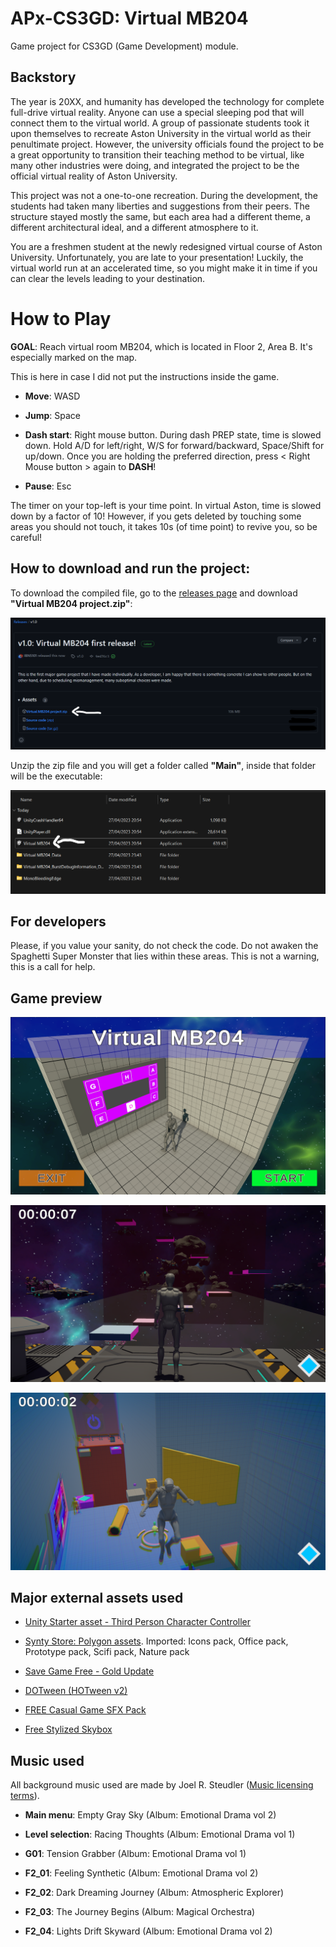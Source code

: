 # APx-CS3GD: Virtual MB204
Game project for CS3GD (Game Development) module.

## Backstory

The year is 20XX, and humanity has developed the technology for complete full-drive virtual reality. Anyone can use a special sleeping pod that will connect them to the virtual world. A group of passionate students took it upon themselves to recreate Aston University in the virtual world as their penultimate project. However, the university officials found the project to be a great opportunity to transition their teaching method to be virtual, like many other industries were doing, and integrated the project to be the official virtual reality of Aston University.

This project was not a one-to-one recreation. During the development, the students had taken many liberties and suggestions from their peers. The structure stayed mostly the same, but each area had a different theme, a different architectural ideal, and a different atmosphere to it.

You are a freshmen student at the newly redesigned virtual course of Aston University. Unfortunately, you are late to your presentation! Luckily, the virtual world run at an accelerated time, so you might make it in time if you can clear the levels leading to your destination.

# How to Play

**GOAL**: Reach virtual room MB204, which is located in Floor 2, Area B. It's especially marked on the map.

This is here in case I did not put the instructions inside the game.

- **Move**: WASD

- **Jump**: Space

- **Dash start**: Right mouse button. During dash PREP state, time is slowed down. Hold A/D for left/right, W/S for forward/backward, Space/Shift for up/down. Once you are holding the preferred direction, press < Right Mouse button > again to **DASH**!

- **Pause**: Esc

The timer on your top-left is your time point. In virtual Aston, time is slowed down by a factor of 10! However, if you gets deleted by touching some areas you should not touch, it takes 10s (of time point) to revive you, so be careful!


## How to download and run the project:

To download the compiled file, go to the [releases page]() and download **"Virtual MB204 project.zip"**:

![image](/README_images/Instruction01.png)

Unzip the zip file and you will get a folder called **"Main"**, inside that folder will be the executable:

![image](/README_images/Instruction02.png)

## For developers

Please, if you value your sanity, do not check the code. Do not awaken the Spaghetti Super Monster that lies within these areas. This is not a warning, this is a call for help.

## Game preview

![image](/README_images/Preview01.png)

![image](/README_images/Preview02.png)

![image](/README_images/Preview03.png)

## Major external assets used

- [Unity Starter asset - Third Person Character Controller](https://assetstore.unity.com/packages/essentials/starter-assets-third-person-character-controller-196526)

- [Synty Store: Polygon assets](https://syntystore.com/). Imported: Icons pack, Office pack, Prototype pack, Scifi pack, Nature pack


- [Save Game Free - Gold Update](https://assetstore.unity.com/packages/tools/input-management/save-game-free-gold-update-81519)

- [DOTween (HOTween v2)](https://assetstore.unity.com/packages/tools/animation/dotween-hotween-v2-27676)

- [FREE Casual Game SFX Pack](https://assetstore.unity.com/packages/audio/sound-fx/free-casual-game-sfx-pack-54116)

- [Free Stylized Skybox](https://assetstore.unity.com/packages/2d/textures-materials/sky/free-stylized-skybox-212257)

## Music used

All background music used are made by Joel R. Steudler ([Music licensing terms](https://gameassetbundle.com/downloads/Game_Asset_Bundle_license_agreement_JSM_2021.pdf)).

- **Main menu**: Empty Gray Sky (Album: Emotional Drama vol 2)

- **Level selection**: Racing Thoughts (Album: Emotional Drama vol 1)

- **G01**: Tension Grabber (Album: Emotional Drama vol 1)

- **F2_01**: Feeling Synthetic (Album: Emotional Drama vol 2)

- **F2_02**: Dark Dreaming Journey (Album: Atmospheric Explorer)

- **F2_03**: The Journey Begins (Album: Magical Orchestra)

- **F2_04**: Lights Drift Skyward (Album: Emotional Drama vol 2)
